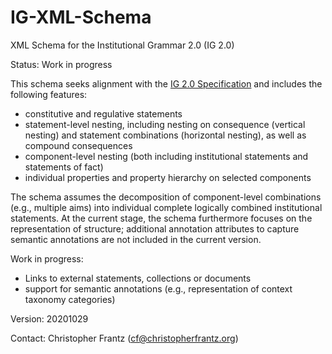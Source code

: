 # IG-XML-Schema
XML Schema for the Institutional Grammar 2.0 (IG 2.0)

Status: Work in progress

This schema seeks alignment with the [IG 2.0 Specification](https://arxiv.org/abs/2008.08937/) and includes the following features:

 * constitutive and regulative statements
 * statement-level nesting, including nesting on consequence (vertical nesting) and statement combinations (horizontal nesting), as well as compound consequences
 * component-level nesting (both including institutional statements and statements of fact)
 * individual properties and property hierarchy on selected components
 
The schema assumes the decomposition of component-level combinations (e.g., multiple aims) into individual complete logically combined institutional statements. At the current stage, the schema furthermore focuses on the representation of structure; additional annotation attributes to capture semantic annotations are not included in the current version.

Work in progress:
 * Links to external statements, collections or documents
 * support for semantic annotations (e.g., representation of context taxonomy categories)
 
Version: 20201029
 
Contact: Christopher Frantz (cf@christopherfrantz.org)
